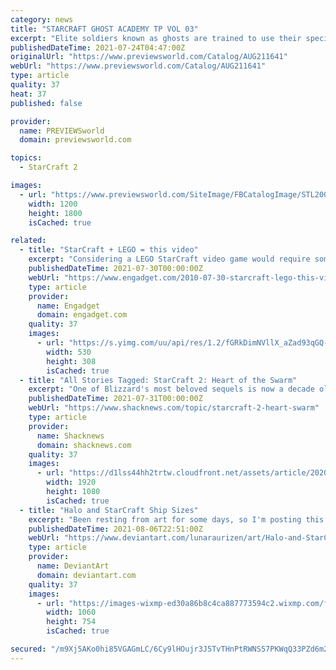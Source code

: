 ```yaml
---
category: news
title: "STARCRAFT GHOST ACADEMY TP VOL 03"
excerpt: "Elite soldiers known as ghosts are trained to use their special psychic powers for military operations, and one Ghost Academy cadet, Nova, must handle both her teammates and her own demons."
publishedDateTime: 2021-07-24T04:47:00Z
originalUrl: "https://www.previewsworld.com/Catalog/AUG211641"
webUrl: "https://www.previewsworld.com/Catalog/AUG211641"
type: article
quality: 37
heat: 37
published: false

provider:
  name: PREVIEWSworld
  domain: previewsworld.com

topics:
  - StarCraft 2

images:
  - url: "https://www.previewsworld.com/SiteImage/FBCatalogImage/STL200409.jpg"
    width: 1200
    height: 1800
    isCached: true

related:
  - title: "StarCraft + LEGO = this video"
    excerpt: "Considering a LEGO StarCraft video game would require some mind-bending collaboration (or buyout) between WBIE and Activision-Blizzard, we'll just have to experience the fantasy through some stop ..."
    publishedDateTime: 2021-07-30T00:00:00Z
    webUrl: "https://www.engadget.com/2010-07-30-starcraft-lego-this-video.html"
    type: article
    provider:
      name: Engadget
      domain: engadget.com
    quality: 37
    images:
      - url: "https://s.yimg.com/uu/api/res/1.2/fGRkDimNVllX_aZad93qGQ--~B/aD0zMDg7dz01MzA7YXBwaWQ9eXRhY2h5b24-/https://www.blogcdn.com/www.joystiq.com/media/2010/07/legostarcraft5302-play.png"
        width: 530
        height: 308
        isCached: true
  - title: "All Stories Tagged: StarCraft 2: Heart of the Swarm"
    excerpt: "One of Blizzard's most beloved sequels is now a decade old and so there's a big anniversary sale across the StarCraft franchise. Was Blizzard's apology at BlizzCon 2019 enough, or will/are you ..."
    publishedDateTime: 2021-07-31T00:00:00Z
    webUrl: "https://www.shacknews.com/topic/starcraft-2-heart-swarm"
    type: article
    provider:
      name: Shacknews
      domain: shacknews.com
    quality: 37
    images:
      - url: "https://d1lss44hh2trtw.cloudfront.net/assets/article/2020/07/31/sc2-pc-deals_feature.jpg"
        width: 1920
        height: 1080
        isCached: true
  - title: "Halo and StarCraft Ship Sizes"
    excerpt: "Been resting from art for some days, so I'm posting this silly edit I did for a Discord Server. The page is from the very interesting StarCraft Book: StarCraft Field Manual. I had to compress the image using the 1km line (which was actually really helpful ..."
    publishedDateTime: 2021-08-06T22:51:00Z
    webUrl: "https://www.deviantart.com/lunaraurizen/art/Halo-and-StarCraft-Ship-Sizes-888026949"
    type: article
    provider:
      name: DeviantArt
      domain: deviantart.com
    quality: 37
    images:
      - url: "https://images-wixmp-ed30a86b8c4ca887773594c2.wixmp.com/f/8c5c7157-7459-4fa8-8259-96accb8ac16c/deophz9-3fd21901-94b4-4bb4-824a-3bc2c11282b3.png/v1/fill/w_1060,h_754,q_70,strp/halo_and_starcraft_ship_sizes_by_lunaraurizen_deophz9-pre.jpg?token=eyJ0eXAiOiJKV1QiLCJhbGciOiJIUzI1NiJ9.eyJzdWIiOiJ1cm46YXBwOjdlMGQxODg5ODIyNjQzNzNhNWYwZDQxNWVhMGQyNmUwIiwiaXNzIjoidXJuOmFwcDo3ZTBkMTg4OTgyMjY0MzczYTVmMGQ0MTVlYTBkMjZlMCIsIm9iaiI6W1t7ImhlaWdodCI6Ijw9MTI4NCIsInBhdGgiOiJcL2ZcLzhjNWM3MTU3LTc0NTktNGZhOC04MjU5LTk2YWNjYjhhYzE2Y1wvZGVvcGh6OS0zZmQyMTkwMS05NGI0LTRiYjQtODI0YS0zYmMyYzExMjgyYjMucG5nIiwid2lkdGgiOiI8PTE4MDUifV1dLCJhdWQiOlsidXJuOnNlcnZpY2U6aW1hZ2Uub3BlcmF0aW9ucyJdfQ.INL3L-t8JPqpniIDtB8bsfNuhPSI3VXzzh8q_9SMpkg"
        width: 1060
        height: 754
        isCached: true

secured: "/m9Xj5AKo0hi85VGAGmLC/6Cy9lHOujr3J5TvTHnPtRWNS57PKWqQ33PZd6m2Nydx1C/IIixZopjDrrGfNLJtv8nRUNKJuy8HwF3Ma0Mb6BkAW7ukyzLfkFZcQaIK2oeY1PkyHUzmufsfbrppTyAEuiMyzOwF4HCyIZJv/+F3vgG5gCLcpDlKWGJsfp4OpeBStqakaSui4TepPsvtQ0llUBC39aE1X2tUO5zJYeuUDH9BcUegKKkA1inD0qjjMN9IQJwe4CNhNX5sDr9ZASd/uyzbJKtYelfwjjSzuhmkS0pDPcH1UHtps2m5vOmtJZtoBb0ZBUPNNVxd7/aLceIt8FxxlKq4oaVt4poeeU5mEE=;epjW+xR2M/BXWwUPEsYExw=="
---
```


